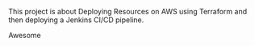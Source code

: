 This project is about Deploying Resources on AWS using Terraform and then deploying a Jenkins CI/CD pipeline.

Awesome

